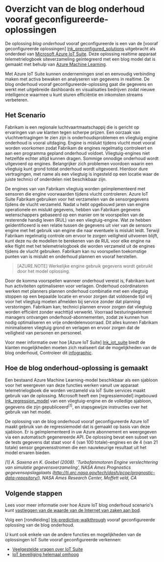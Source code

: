 <properties
 pageTitle="Bekijk onderhoud vooraf geconfigureerde oplossing | Microsoft Azure"
 description="Een beschrijving van de blog onderhoud van Azure IoT vooraf geconfigureerde oplossing."
 services=""
 suite="iot-suite"
 documentationCenter=""
 authors="stevehob"
 manager="timlt"
 editor=""/>

<tags
 ms.service="iot-suite"
 ms.devlang="na"
 ms.topic="get-started-article"
 ms.tgt_pltfrm="na"
 ms.workload="na"
 ms.date="08/17/2016"
 ms.author="araguila"/>

# <a name="predictive-maintenance-preconfigured-solution-overview"></a>Overzicht van de blog onderhoud vooraf geconfigureerde-oplossingen

De oplossing *blog onderhoud* vooraf geconfigureerde is een van de [vooraf geconfigureerde oplossingen] [ lnk_preconfigured_solutions] uitgebracht als onderdeel van [Microsoft Azure IoT Suite][lnk_iot_suite]. Deze oplossing realtime apparaat telemetrielogboek siteverzameling geïntegreerd met een blog model dat is gemaakt met behulp van [Azure Machine Learning][lnk_machine_learning].


Met Azure IoT Suite kunnen ondernemingen snel en eenvoudig verbinding maken met activa bewaken en analyseren van gegevens in realtime. De blog onderhoud vooraf geconfigureerde-oplossing gaat die gegevens en werkt met uitgebreide dashboards en visualisaties bedrijven zodat nieuwe intelligence waarmee u kunt sturen efficiëntie en inkomsten streams verbeteren.

## <a name="the-scenario"></a>Het Scenario

Fabrikam is een regionale luchtvaartmaatschappij die is gericht op ervaringen van uw klanten tegen scherpe prijzen. Een oorzaak van vluchtvertragingen te zien zijn is onderhoudsproblemen en vliegtuig engine onderhoud is vooral uitdaging. Engine is mislukt tijdens vlucht moet vooral worden voorkomen zodat Fabrikam de engines regelmatig controleert en aan een programma gepland onderhoud voldoet. Vliegtuig-engines niet hetzelfde echter altijd kunnen dragen. Sommige onnodige onderhoud wordt uitgevoerd op engines. Belangrijker zich problemen voordoen waarin een vliegtuig kunt grond totdat onderhoud wordt uitgevoerd. Hierdoor dure vertragingen, met name als een vliegtuig is ingesteld op een locatie waar de juiste technici of onderdelen niet beschikbaar zijn.

De engines van van Fabrikam vliegtuig worden geïmplementeerd met sensoren die engine voorwaarden tijdens vlucht controleren. Azure IoT Suite Fabrikam gebruiken voor het verzamelen van de sensorgegevens tijdens de vlucht verzameld. Nadat u hebt opgebouwd jaren van engine operationele en mislukt gegevens, hebben van Fabrikam gegevens wetenschappers gebaseerd op een manier om te voorspellen van de resterende handig leven (RUL) van een vliegtuig-engine. Wat ze hebben geïdentificeerd is een relatie tussen de gegevens uit vier van de sensors engine met het gebruik van engine die naar eventuele is mislukt leidt. Terwijl Fabrikam regelmatig controle om ervoor te zorgen veiligheid uitvoeren blijft, kunt deze nu de modellen te berekenen van de RUL voor elke engine na elke flight met het telemetrielogboek die worden verzameld uit de engines tijdens de vlucht gebruiken. Fabrikam kan nu voorspellen toekomstige punten van is mislukt en onderhoud plannen en vooraf herstellen.

> [AZURE.NOTE] Werkelijke engine gebruik gegevens wordt gebruikt door het model oplossing.

Door de komma voorspellen wanneer onderhoud vereist is, Fabrikam kunt hun activiteiten optimaliseren voor verlagen. Onderhoud coördinatoren werken met planners plannen onderhoud combinatie met een vliegtuig stoppen op een bepaalde locatie en ervoor zorgen dat voldoende tijd vrij voor het vliegtuig moeten afmelden bij service zonder dat planning verstoringen. Fabrikam kan; technici plannen ervoor zorgen dat vliegtuig worden efficiënt zonder wachttijd verwerkt. Voorraad besturingselement managers ontvangen onderhoud-abonnementen, zodat ze kunnen hun nodig optimaliseren en vrije onderdelenvoorraad. Dit alles kunnen Fabrikam minimaliseren vliegtuig grond en verlagen en ervoor zorgen dat de veiligheid van personen en personeel.

Voor meer informatie over hoe [Azure IoT Suite] [ lnk_iot_suite] biedt de klanten mogelijkheden moeten zich realiseert dat de mogelijkheden van de blog onderhoud, Controleer dit [infographic][lnk_infographic].

## <a name="how-the-predictive-maintenance-solution-is-built"></a>Hoe de blog onderhoud-oplossing is gemaakt

Een bestaand Azure Machine Learning-model beschikbaar als een sjabloon voor het weergeven van deze functies werken vanuit uw apparaat telemetrielogboek die worden verzameld via IoT Suite services maakt gebruik van de oplossing. Microsoft heeft een [regressiemodel] ingebouwd[ lnk_regression_model] van een vliegtuig-engine en de volledige sjabloon, gegevens die zijn gepubliceerd<sup>\[1\]</sup>, en stapsgewijze instructies over het gebruik van het model.

De oplossing van de blog onderhoud vooraf geconfigureerde Azure IoT maakt gebruik van de regressiemodel dat is gemaakt op basis van deze sjabloon. Er is geïmplementeerd in uw Azure abonnement en weergegeven via een automatisch gegenereerde API. De oplossing bevat een subset van de tests gegevens dat staat voor 4 (van 100 totale)-engines en de 4 (van 21 totale) sensor gegevensstromen die een nauwkeurige resultaat uit het model ervaren bieden.

*\[1\] A. Saxena en K. Goebel (2008). 'Turbofanmotoren Engine verslechtering van simulatie gegevensverzameling', NASA Ames Prognostics gegevensopslagplaats (http://ti.arc.nasa.gov/tech/dash/pcoe/prognostic-data-repository/), NASA Ames Research Center, Moffett veld, CA*

## <a name="next-steps"></a>Volgende stappen

Lees voor meer informatie over hoe Azure IoT blog onderhoud scenario's kunt [vastleggen van de waarde van de Internet van zaken aan bod][lnk_capture_value].

Volg een [rondleiding] [ lnk-predictive-walkthrough] vooraf geconfigureerde oplossing van de blog onderhoud.

[lnk-predictive-walkthrough]: iot-suite-predictive-walkthrough.md
[lnk_preconfigured_solutions]: iot-suite-what-are-preconfigured-solutions.md
[lnk_iot_suite]: iot-suite-overview.md
[lnk_machine_learning]: https://azure.microsoft.com/services/machine-learning/
[lnk_infographic]: https://www.microsoft.com/server-cloud/predictivemaintenance/Index.html
[lnk_regression_model]: http://gallery.cortanaanalytics.com/Collection/Predictive-Maintenance-Template-3
[lnk_capture_value]: http://download.microsoft.com/download/0/7/D/07D394CE-185D-4B96-AC3C-9B61179F7080/Capture_value_from_the_Internet%20of%20Things_with_Predictive_Maintenance.PDF

U kunt ook enkele van de andere functies en mogelijkheden van de oplossingen IoT Suite vooraf geconfigureerde verkennen:

- [Veelgestelde vragen over IoT Suite][lnk-faq]
- [IoT beveiliging helemaal omhoog][lnk-security-groundup]

[lnk-faq]: iot-suite-faq.md
[lnk-security-groundup]: securing-iot-ground-up.md
